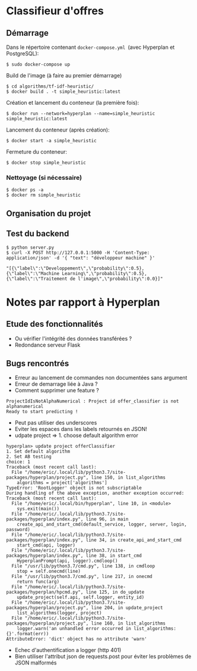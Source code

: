 # Classifieur d'offres

## Démarrage

Dans le répertoire contenant `docker-compose.yml `(avec Hyperplan et PostgreSQL):

```console
$ sudo docker-compose up
```

Build de l'image (à faire au premier démarrage)

```console
$ cd algorithms/tf-idf-heuristic/
$ docker build . -t simple_heuristic:latest
```

Création et lancement du conteneur (la première fois):

```console
$ docker run --network=hyperplan --name=simple_heuristic simple_heuristic:latest
```

Lancement du conteneur (après création):

```console
$ docker start -a simple_heuristic
```

Fermeture du conteneur:

```console
$ docker stop simple_heuristic
```

### Nettoyage (si nécessaire)

```console
$ docker ps -a
$ docker rm simple_heuristic
```


## Organisation du projet


## Test du backend

```console
$ python server.py
$ curl -X POST http://127.0.0.1:5000 -H 'Content-Type: application/json' -d '{ "text": "développeur machine" }'
```

    "[{\"label\":\"Developpement\",\"probability\":0.5},{\"label\":\"Machine Learning\",\"probability\":0.5},{\"label\":\"Traitement de l'image\",\"probability\":0.0}]"

# Notes par rapport à Hyperplan

## Etude des fonctionnalités

+ Ou vérifier l'intégrité des données transférées ?
+ Redondance serveur Flask

## Bugs rencontrés

+ Erreur au lancement de commandes non documentées sans argument
+ Erreur de demarrage liée à Java ?
+ Comment supprimer une feature ?

```console
ProjectIdIsNotAlphaNumerical : Project id offer_classifier is not alphanumerical
Ready to start predicting ! 
```

+ Peut pas utiliser des underscores
+ Eviter les espaces dans les labels retournés en JSON!
+ udpate project => 1. choose default algorithm error



```console
hyperplan> update project offerClassifier
1. Set default algorithm
2. Set AB testing
choice: 1
Traceback (most recent call last):
  File "/home/eric/.local/lib/python3.7/site-packages/hyperplan/project.py", line 150, in list_algorithms
    algorithms = project['algorithms']
TypeError: 'RootLogger' object is not subscriptable
During handling of the above exception, another exception occurred:
Traceback (most recent call last):
  File "/home/eric/.local/bin/hyperplan", line 10, in <module>
    sys.exit(main())
  File "/home/eric/.local/lib/python3.7/site-packages/hyperplan/index.py", line 96, in main
    create_api_and_start_cmd(default_service, logger, server, login, password)
  File "/home/eric/.local/lib/python3.7/site-packages/hyperplan/index.py", line 34, in create_api_and_start_cmd
    start_cmd(api, logger)
  File "/home/eric/.local/lib/python3.7/site-packages/hyperplan/index.py", line 38, in start_cmd
    HyperplanPrompt(api, logger).cmdloop()
  File "/usr/lib/python3.7/cmd.py", line 138, in cmdloop
    stop = self.onecmd(line)
  File "/usr/lib/python3.7/cmd.py", line 217, in onecmd
    return func(arg)
  File "/home/eric/.local/lib/python3.7/site-packages/hyperplan/hpcmd.py", line 125, in do_update
    update_project(self.api, self.logger, entity_id)
  File "/home/eric/.local/lib/python3.7/site-packages/hyperplan/project.py", line 204, in update_project
    list_algorithms(logger, project)
  File "/home/eric/.local/lib/python3.7/site-packages/hyperplan/project.py", line 160, in list_algorithms
    logger.warn('an unhandled error occurred in list_algorithms: {}'.format(err))
AttributeError: 'dict' object has no attribute 'warn'
```

+ Echec d'authentification a logger (http 401)
+ Bien utiliser l'attribut json de requests.post pour éviter les problèmes de JSON malformés
